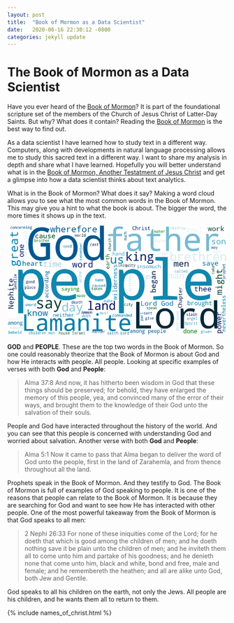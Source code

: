 ```yaml
---
layout: post
title:  "Book of Mormon as a Data Scientist"
date:   2020-06-16 22:30:12 -0800
categories: jekyll update
---
```

# The Book of Mormon as a Data Scientist
Have you ever heard of the [Book of Mormon][bom-info]? It is part of the foundational scripture set of the members of the Church of Jesus Christ of Latter-Day Saints.  But why?  What does it contain? Reading the [Book of Mormon][bom-read] is the best way to find out.  

As a data scientist I have learned how to study text in a different way. Computers, along with developments in natural language processing allows me to study this sacred text in a different way. I want to share my analysis in depth and share what I have learned.  Hopefully you will better understand what is in the [Book of Mormon, Another Testatment of Jesus Christ][bom-info] and get a glimpse into how a data scientist thinks about text analytics.

What is in the Book of Mormon?  What does it say? Making a word cloud allows you to see what the most common words in the Book of Mormon.  This may give you a hint to what the book is about.  The bigger the word, the more times it shows up in the text.

![BOM_WC](/assets/BOM_WC.png)

**GOD** and **PEOPLE**. These are the top two words in the Book of Mormon.  So one could reasonably theorize that the Book of Mormon is about God and how He interacts with people.  All people.  Looking at specific examples of verses with both **God** and **People**:

> Alma 37:8 And now, it has hitherto been wisdom in God that these things should be preserved; for behold, they have enlarged the memory of this people, yea, and convinced many of the error of their ways, and brought them to the knowledge of their God unto the salvation of their souls.

People and God have interacted throughout the history of the world. And you can see that this people is concerned with understanding God and worried about salvation.  Another verse with both **God** and **People**:

> Alma 5:1 Now it came to pass that Alma began to deliver the word of God unto the people, first in the land of Zarahemla, and from thence throughout all the land.

Prophets speak in the Book of Mormon. And they testify to God.  The Book of Mormon is full of examples of God speaking to people.  It is one of the reasons that people can relate to the Book of Mormon.  It is because they are searching for God and want to see how He has interacted with other people. One of the most powerful takeaway from the Book of Mormon is that God speaks to all men:

> 2 Nephi 26:33 For none of these iniquities come of the Lord; for he doeth that which is good among the children of men; and he doeth nothing save it be plain unto the children of men; and he inviteth them all to come unto him and partake of his goodness; and he denieth none that come unto him, black and white, bond and free, male and female; and he remembereth the heathen; and all are alike unto God, both Jew and Gentile.

God speaks to all his children on the earth, not only the Jews. All people are his children, and he wants them all to return to them.

{% include names_of_christ.html %}

[bom-info]: https://www.comeuntochrist.org/beliefs/book-of-mormon
[bom-read]: https://www.churchofjesuschrist.org/study/scriptures/bofm?lang=eng
